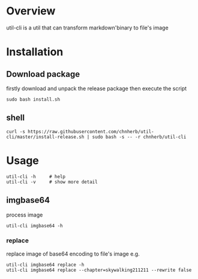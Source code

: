 # Overview
util-cli is a util that can transform markdown'binary to file's image

# Installation
## Download package
firstly download and unpack the release package then execute the script
```shell script
sudo bash install.sh
```

## shell
```shell script
curl -s https://raw.githubusercontent.com/chnherb/util-cli/master/install-release.sh | sudo bash -s -- -r chnherb/util-cli 
```

# Usage
```shell script
util-cli -h     # help
util-cli -v     # show more detail
```

## imgbase64
process image
```shell script
util-cli imgbase64 -h
```

### replace
replace image of base64 encoding to file's image
e.g.
```shell script
util-cli imgbase64 replace -h
util-cli imgbase64 replace --chapter=skywalking211211 --rewrite false
```